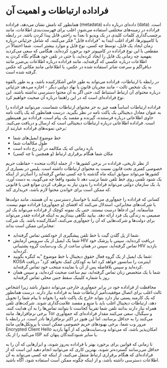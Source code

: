 # فراداده ارتباطات و اهمیت آن

همانطور که نامش نشان می‌دهد، فراداده (metadata) داده‌ای درباره داده (data) است. فراداده در زمینه‌های مختلفی استفاده می‌شود، اغلب برای فهرست‌بندی اطلاعات، مانند برچسب‌گذاری کلمات کلیدی در یک ویدیو تا بعداً به راحتی قابل پیدا کردن باشد. در رابطه با کامپیوترها، افراد اغلب ابتدا به "فراداده فایل" فکر می‌کنند، که شامل جزئیاتی درباره زمان ایجاد یک فایل، توسط چه کسی، نوع فایل و موارد بیشتر است. شما احتمالاً در مقطعی با این نوع فراداده در کامپیوتر خود برخورد کرده‌اید، هنگامی که سعی می‌کردید بفهمید چه زمانی یک فایل را ایجاد کرده‌اید، یا حتی در تلفن خود هنگام نگاه کردن به اطلاعات درباره عکسی که گرفته‌اید، مانند فراداده درباره اطلاعات بی‌ضرر مانند دیافراگم و سرعت شاتر استفاده شده در عکس، یا اطلاعاتی مانند مکانی که عکس گرفته شده است.

در رابطه با ارتباطات، فراداده می‌تواند به طور خاص آشکارکننده باشد، و به طور بالقوه به یک شخص ثالث - مانند مجریان قانون یا نهاد دولتی دیگر - اجازه می‌دهد جزئیاتی درباره محتوای آن ارتباط استنباط کند، حتی اگر به آن محتوا دسترسی نداشته باشند. این نوع فراداده‌ای است که در این راهنما درباره آن صحبت خواهیم کرد.

فراداده ارتباطات اساساً همه چیز به جز محتوای ارتباطات شماست. می‌توانید فراداده را به عنوان معادل دیجیتالی یک پاکت نامه در نظر بگیرید. درست همانطور که یک پاکت نامه حاوی اطلاعاتی درباره فرستنده، گیرنده و مقصد یک پیام است، فراداده نیز همینطور است. فراداده اطلاعاتی درباره ارتباطات دیجیتالی است که ارسال و دریافت می‌کنید. برخی نمونه‌های فراداده عبارتند از:

- خط موضوع ایمیل‌های شما
- طول مکالمات شما
- بازه زمانی که یک مکالمه در آن رخ داده است
- مکان شما هنگام برقراری ارتباط (و همچنین با چه کسی)

از نظر تاریخی، فراداده در برخی کشورها - از جمله ایالات متحده - حفاظت حریم خصوصی کمتری تحت قانون نسبت به محتوای ارتباطات داشته است. پلیس در بسیاری از کشورها می‌تواند سوابق اینکه ماه گذشته با چه کسی تماس گرفته‌اید را آسان‌تر از اینکه یک شنود تلفنی روی خط تلفن شما ترتیب دهد تا بشنود واقعاً چه می‌گویید، به دست آورد. یا، یک سازمان دولتی می‌تواند فراداده را بدون نیاز به برطرف کردن موانع فنی یا قانونی که ممکن است برای خواندن محتوا لازم باشد، خریداری کند.

کسانی که فراداده را جمع‌آوری می‌کنند یا خواستار دسترسی به آن هستند، مانند دولت‌ها یا شرکت‌های مخابراتی، استدلال می‌کنند که افشای (و جمع‌آوری) فراداده مهم نیست. متأسفانه، این ادعاها درست نیستند. حتی یک نمونه کوچک از فراداده می‌تواند یک لنز صمیمی به زندگی یک فرد ارائه دهد. بیایید نگاهی بیندازیم به اینکه فراداده چقدر می‌تواند برای دولت‌ها و شرکت‌هایی که آن را جمع‌آوری می‌کنند، آشکارکننده باشد. یک شرکت مخابراتی ممکن است بداند:

- شما از پل گلدن گیت با خط تلفن پیشگیری از خودکشی تماس گرفته‌اید.
- شما یک ایمیل از یک سرویس آزمایش HIV دریافت کرده‌اید، سپس با پزشک خود تماس گرفته‌اید، سپس در همان ساعت از یک وب‌سایت گروه پشتیبانی HIV بازدید کرده‌اید.
- شما یک ایمیل از یک گروه فعال حقوق دیجیتال با خط موضوع "به کنگره بگویید: KOSA اینترنت را سانسور خواهد کرد اما به کودکان کمک نخواهد کرد" دریافت کرده‌اید و سپس بلافاصله پس از آن با نماینده منتخب خود تماس گرفته‌اید.
- شما با یک متخصص زنان تماس گرفته‌اید، نیم ساعت صحبت کرده‌اید، و سپس همان روز با شماره کلینیک سقط جنین محلی تماس گرفته‌اید.

محافظت از فراداده خود در برابر جمع‌آوری خارجی می‌تواند دشوار باشد زیرا اشخاص ثالث اغلب برای اتصال موفقیت‌آمیز ارتباطات شما به فراداده نیاز دارند. درست همانطور که یک کارمند پستی نیاز دارد بتواند خارج یک پاکت نامه را بخواند تا پیام شما را تحویل دهد، ارتباطات دیجیتال اغلب باید با منبع و مقصد علامت‌گذاری شوند. شرکت‌های تلفن همراه نیاز دارند بدانند تلفن شما تقریباً کجاست تا بتوانند تماس‌ها را به آن هدایت کنند. برخی نرم‌افزارها، مانند Tor و سیگنال، سعی می‌کنند مقدار فراداده‌ای که جمع‌آوری می‌کنند را به حداقل برسانند، اما این هنوز در اکثر نرم‌افزارها نادر است. در رابطه با مرور وب شما، برخی بهبودهای حریم خصوصی ممکن است با پروتکل‌هایی مانند Encrypted Client Hello امکان‌پذیر باشد، که می‌تواند وب‌سایت‌هایی که از آنها بازدید می‌کنید را از یک ISP یا سایر شنودکنندگان پنهان کند.

تا زمانی که قوانین برای برخورد بهتر با فراداده به‌روز شوند، و ابزارهایی که آن را به حداقل می‌رسانند گسترده‌تر شوند، بهترین کاری که می‌توانید انجام دهید این است که از فراداده‌ای که هنگام برقراری ارتباط منتقل می‌کنید، از اینکه چه کسی می‌تواند به آن اطلاعات دسترسی داشته باشد، و از اینکه چگونه ممکن است استفاده شود، آگاه باشید.
